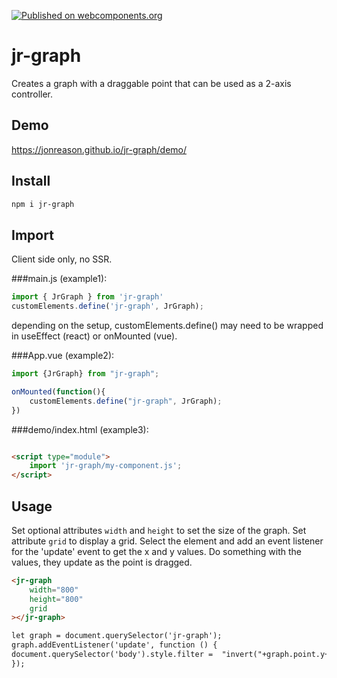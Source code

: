 [![Published on webcomponents.org](https://img.shields.io/badge/webcomponents.org-published-blue.svg)](https://www.webcomponents.org/element/owner/my-element)

# jr-graph

Creates a graph with a draggable point that can be used as a 2-axis controller.

## Demo

https://jonreason.github.io/jr-graph/demo/

## Install

```bash
npm i jr-graph
```

## Import
Client side only, no SSR. 


###main.js (example1):

```js
import { JrGraph } from 'jr-graph'
customElements.define('jr-graph', JrGraph);
```

depending on the setup, customElements.define() may need to be wrapped in useEffect (react) or onMounted (vue).

###App.vue (example2):

```js
import {JrGraph} from "jr-graph";

onMounted(function(){
    customElements.define("jr-graph", JrGraph);
})
```


###demo/index.html (example3):

```html

<script type="module">
	import 'jr-graph/my-component.js';
</script>
```

## Usage
Set optional attributes <code>width</code> and <code>height</code> to set the size of the graph.
Set attribute <code>grid</code> to display a grid.
Select the element and add an event listener for the 'update' event to get the x and y values.
Do something with the values, they update as the point is dragged.
```html
<jr-graph
    width="800"
    height="800"
    grid
></jr-graph>

let graph = document.querySelector('jr-graph');
graph.addEventListener('update', function () {
document.querySelector('body').style.filter =  "invert("+graph.point.y+")";
});
```